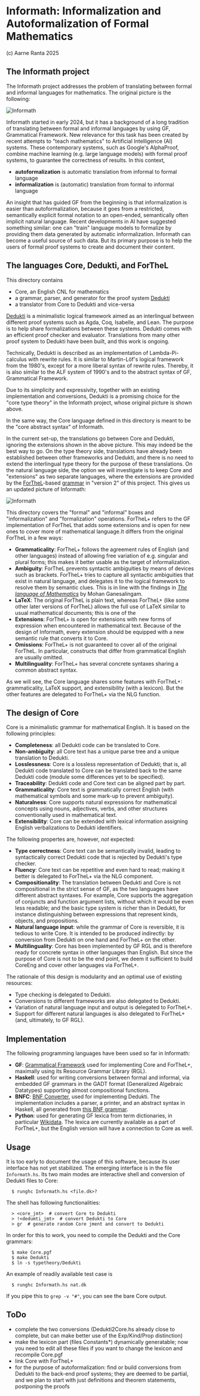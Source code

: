 # Informath: Informalization and Autoformalization of Formal Mathematics

(c) Aarne Ranta 2025

## The Informath project

The Informath project addresses the problem of translating between formal and informal languages for mathematics. The original picture is the following:

![Informath](./informath.png)

Informath started in early 2024, but it has a background of a long tradition of translating between formal and informal languages by using GF, Grammatical Framework. New relevance for this task has been created by recent attempts to "teach mathematics" to Artificial Intelligence (AI) systems. These contemporary systems, such as Google's AlphaProof, combine machine learning (e.g. large language models) with formal proof systems, to guarantee the correctness of results. In this context,

- **autoformalization** is automatic translation from informal to formal language
- **informalization** is (automatic) translation from formal to informal language

An insight that has guided GF from the beginning is that informalization is easier than autoformalization, because it goes from a restricted, semantically explicit formal notation to an open-ended, semantically often implicit natural language. Recent developments in AI have suggested something similar: one can "train" language models to formalize by providing them data generated by automatic informalization. Informath can become a useful source of such data. But its primary purpose is to help the users of formal proof systems to create and document their content.


## The languages Core, Dedukti, and ForTheL

This directory contains
- Core, an English CNL for mathematics
- a grammar, parser, and generator for the proof system [Dedukti](https://deducteam.github.io/)
- a translator from Core to Dedukti and vice-versa

[Dedukti](https://deducteam.github.io/) is a minimalistic logical framework aimed as an interlingual between different proof systems such as Agda, Coq, Isabelle, and Lean.
The purpose is to help share formalizations between these systems.
Dedukti comes with an efficient proof checker and evaluator.
Translations from many other proof system to Dedukti have been built, and this work is ongoing.

Technically, Dedukti is described as an implementation of Lambda-Pi-calculus with rewrite rules.
It is similar to Martin-Löf's logical framework from the 1980's, except for a more liberal syntax of rewrite rules.
Thereby, it is also similar to the ALF system of 1990's and to the abstract syntax of GF, Grammatical Framework.

Due to its simplicity and expressivity, together with an existing implementation and conversions, Dedukti is a promising choice for the "core type theory" in the Informath project, whose original picture is shown above.

In the same way, the Core language defined in this directory is meant to be the "core abstract syntax" of Informath.

In the current set-up, the translations go between Core and Dedukti, ignoring the extensions shown in the above picture. This may indeed be the best way to go. On the type theory side, translations have already been established between other frameworks and Dedukti, and there is no need to extend the interlingual type theory for the purpose of these translations. On the natural language side, the option we will investigate is to keep Core and "extensions" as two separate languages, where the extensions are provided by the [ForTheL](http://nevidal.org/download/forthel.pdf)-based [grammar](../forthel/) in "version 2" of this project. This gives us an updated picture of Informath:

![Informath](./informath-dedukti-core.png)

This directory covers the "formal" and "informal" boxes and "informalization" and "formalization" operations. ForTheL+ refers to the GF implementation of ForTheL that adds some extensions and is open for new ones to cover more of mathematical language.It differs from the original ForTheL in a few ways:

- **Grammaticality**: ForTheL+ follows the agreement rules of English (and other languages) instead of allowing free variation of e.g. singular and plural forms; this makes it better usable as the target of informalization.
- **Ambiguity**: ForTheL prevents syntactic ambiguities by means of devices such as brackets. ForTheL+ tries to capture all syntactic ambiguities that exist in natural language, and delegates it to the logical framework to resolve them by semantic clues. This is in line with the findings in [*The language of Mathematics*](https://link.springer.com/book/10.1007/978-3-642-37012-0) by Mohan Ganesalingam.
- **LaTeX**: The original ForTheL is plain text, whereas ForTheL+ (like some other later versions of ForTheL) allows the full use of LaTeX similar to usual mathematical documents; this is one of the
- **Extensions**: ForTheL+ is open for extensions with new forms of expression when encountered in mathematical text. Because of the design of Informath, every extension should be equipped with a new semantic rule that converts it to Core.
- **Omissions**: ForTheL+ is not guaranteed to cover all of the original ForTheL. In particular, constructs that differ from grammatical English are usually omitted.
- **Multilinguality**: ForTheL+ has several concrete syntaxes sharing a common abstract syntax. 

As we will see, the Core language shares some features with ForTheL+: grammaticality, LaTeX support, and extensibility (with a lexicon). But the other features are delegated to ForTheL+ via the NLG function.

## The design of Core

Core is a minimalistic grammar for mathematical English. It is based on the following principles:

- **Completeness**: all Dedukti code can be translated to Core.
- **Non-ambiguity**: all Core text has a unique parse tree and a unique translation to Dedukti.
- **Losslessness**: Core is a lossless representation of Dedukti; that is, all Dedukti code translated to Core can be translated back to the same Dedukti code (module some differences yet to be specified).
- **Traceability**: Dedukti code and Core text can be aligned part by part.
- **Grammaticality**: Core text is grammatically correct English (with mathematical symbols and some mark-up to prevent ambiguity). 
- **Naturalness**: Core supports natural expressions for mathematical concepts using nouns, adjectives, verbs, and other structures conventionally used in mathematical text.
- **Extensibility**: Core can be extended with lexical information assigning English verbalizations to Dedukti identifiers.

The following propertes are, however, *not* expected:

- **Type correctness**: Core text can be semantically invalid, leading to syntactically correct Dedukti code that is rejected by Dedukti's type checker.
- **Fluency**: Core text can be repetitive and even hard to read; making it better is delegated to ForTheL+ via the NLG component.
- **Compositionality**: The translation between Dedukti and Core is not compositional in the strict sense of GF, as the two languages have different abstract syntaxes. For example, Core supports the aggregation of conjuncts and function argument lists, without which it would be even less readable; and the basic type system is richer than in Dedukti, for instance distinguishing between expressions that represent kinds, objects, and propositions.
- **Natural language input**: while the grammar of Core is reversible, it is tedious to write Core. It is intended to be produced indirectly: by conversion from Dedukti on one hand and ForTheL+ on the other.
- **Multilinguality**: Core has been implemented by GF RGL and is therefore ready for concrete syntax in other languages than English. But since the purpose of Core is not to be the end point, we deem it sufficient to build CoreEng and cover other languages via ForTheL+.

The rationale of this design is modularity and an optimal use of existing resources:

- Type checking is delegated to Dedukti.
- Conversions to different frameworks are also delegated to Dedukti.
- Variation of natural language input and output is delegated to ForTheL+.
- Support for different natural languages is also delegated to ForTheL+ (and, ultimately, to GF RGL).

## Implementation

The following programming languages have been used so far in Informath:
- **GF**: [Grammatical Framework](https://www.grammaticalframework.org/) used for implementing Core and ForTheL+, maximally using its Resource Grammar Library (RGL).
- **Haskell**: used for writing conversions between formal and informal, via embedded GF grammars in the GADT format (Generalized Algebraic Datatypes) supporting almost compositional functions.
- **BNFC**: [BNF Converter](https://bnfc.digitalgrammars.com/), used for implementing Dedukti. The implementation includes a parser, a printer, and an abstract syntax in Haskell, all generated from [this BNF grammar](./typetheory/Dedukti.bnf).
- **Python**: used for generating GF lexica from term dictionaries, in particular [Wikidata](https://www.wikidata.org/). The lexica are currently available as a part of ForTheL+, but the English version will have a connection to Core as well. 

## Usage

It is too early to document the usage of this software, because its user interface has not yet stabilized.
The emerging interface is in the file `Informath.hs`. Its two main modes are interactive shell and conversion of Dedukti files to Core:
```
  $ runghc Informath.hs <file.dk>?
```
The shell has following functionalities:
```
  > <core_jmt>  # convert Core to Dedukti
  > !<dedumti_jmt>  # convert Dedukti to Core
  > gr  # generate random Core jment and convert to Dedukti
```
In order for this to work, you need to compile the Dedukti and the Core grammars:
```
  $ make Core.pgf
  $ make Dedukti
  $ ln -s typetheory/Dedukti
```
An example of readily available test case is
```
  $ runghc Informath.hs nat.dk
```
If you pipe this to `grep -v "#"`, you can see the bare Core output.

## ToDo

- complete the two conversions (Dedukti2Core.hs already close to complete, but can make better use of the Exp/Kind/Prop distinction)
- make the lexicon part (files Constants*) dynamically generatable; now you need to edit all these files if you want to change the lexicon and recompile Core.pgf
- link Core with ForTheL+ 
- for the purpose of autoformalization: find or build conversions from Dedukti to the back-end proof systems; they are deemed to be partial, and we plan to start with just definitions and theorem statements, postponing the proofs
